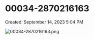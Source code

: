 # 00034-2870216163

Created: September 14, 2023 5:04 PM

![00034-2870216163.png](00034-2870216163%20ed0c591c84a34c3fbc0c7e6fee370c78/00034-2870216163.png)